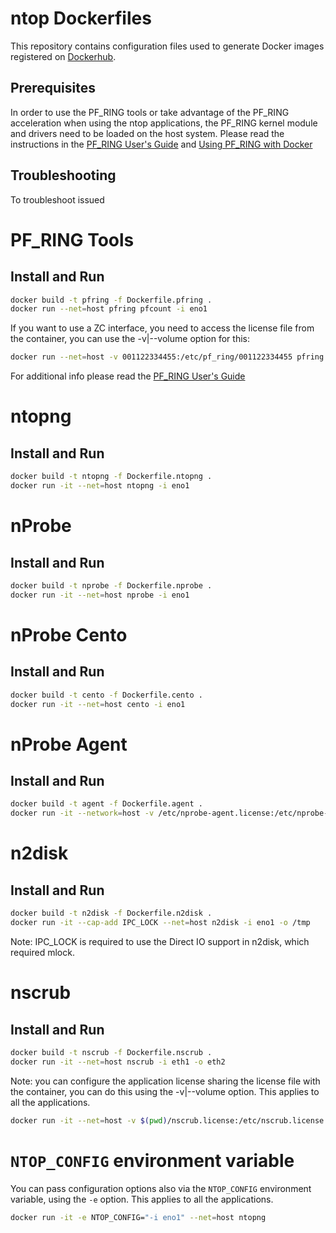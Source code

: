 # ntop Dockerfiles

This repository contains configuration files used to generate Docker images registered on [Dockerhub](https://hub.docker.com/u/ntop).

## Prerequisites

In order to use the PF_RING tools or take advantage of the PF_RING acceleration when using the ntop
applications, the PF_RING kernel module and drivers need to be loaded on the host system. Please
read the instructions in the [PF_RING User's Guide](http://www.ntop.org/guides/pf_ring/get_started/index.html)
and [Using PF_RING with Docker](https://www.ntop.org/guides/pf_ring/containers/docker.html)

## Troubleshooting

To troubleshoot issued

# PF_RING Tools

## Install and Run

```bash
docker build -t pfring -f Dockerfile.pfring .
docker run --net=host pfring pfcount -i eno1
```

If you want to use a ZC interface, you need to access the license file from the container,
you can use the -v|--volume option for this:

```bash
docker run --net=host -v 001122334455:/etc/pf_ring/001122334455 pfring pfcount -i zc:eth1
```

For additional info please read the [PF_RING User's Guide](http://www.ntop.org/guides/pf_ring/containers/docker.html)

# ntopng

## Install and Run

```bash
docker build -t ntopng -f Dockerfile.ntopng .
docker run -it --net=host ntopng -i eno1
```

# nProbe

## Install and Run

```bash
docker build -t nprobe -f Dockerfile.nprobe .
docker run -it --net=host nprobe -i eno1
```

# nProbe Cento

## Install and Run

```bash
docker build -t cento -f Dockerfile.cento .
docker run -it --net=host cento -i eno1
```

# nProbe Agent

## Install and Run

```bash
docker build -t agent -f Dockerfile.agent .
docker run -it --network=host -v /etc/nprobe-agent.license:/etc/nprobe-agent.license:ro -v /lib/modules:/lib/modules:ro -v /usr/src:/usr/src:ro -v /etc/localtime:/etc/localtime:ro -v /sys/kernel/debug:/sys/kernel/debug -v /var/run/docker.sock:/var/run/docker.sock -v /snap/bin/microk8s.ctr:/snap/bin/microk8s.ctr agent
```

# n2disk

## Install and Run

```bash
docker build -t n2disk -f Dockerfile.n2disk .
docker run -it --cap-add IPC_LOCK --net=host n2disk -i eno1 -o /tmp
```

Note: IPC_LOCK is required to use the Direct IO support in n2disk, which required mlock.

# nscrub

## Install and Run

```bash
docker build -t nscrub -f Dockerfile.nscrub .
docker run -it --net=host nscrub -i eth1 -o eth2
```

Note: you can configure the application license sharing the license file with the container,
you can do this using the -v|--volume option. This applies to all the applications.

```bash
docker run -it --net=host -v $(pwd)/nscrub.license:/etc/nscrub.license nscrub -i eth1 -o eth2
```

# `NTOP_CONFIG` environment variable

You can pass configuration options also via the `NTOP_CONFIG` environment variable, using the `-e` option. This applies to all the applications.

```bash
docker run -it -e NTOP_CONFIG="-i eno1" --net=host ntopng
```
